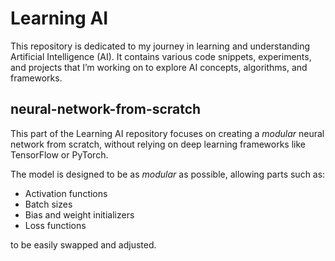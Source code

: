 # Learning AI
This repository is dedicated to my journey in learning and understanding Artificial Intelligence (AI). It contains various code snippets, experiments, and projects that I’m working on to explore AI concepts, algorithms, and frameworks.

## neural-network-from-scratch
This part of the Learning AI repository focuses on creating a *modular* neural network from scratch, without relying on deep learning frameworks like TensorFlow or PyTorch.

The model is designed to be as *modular* as possible, allowing parts such as:
- Activation functions
- Batch sizes
- Bias and weight initializers
- Loss functions

to be easily swapped and adjusted.
